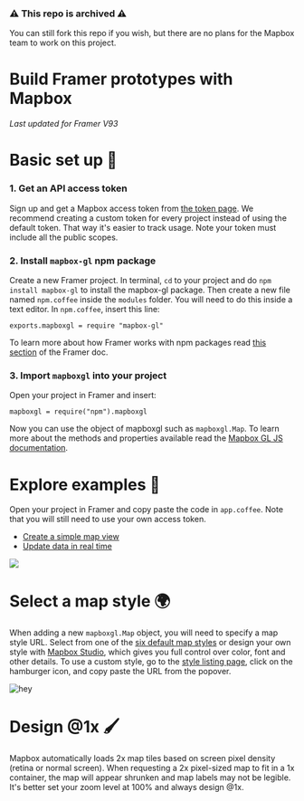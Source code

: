 ### ⚠️ This repo is archived ⚠️ 

You can still fork this repo if you wish, but there are no plans for the Mapbox team to work on this project.

# Build Framer prototypes with Mapbox  

_Last updated for Framer V93_

# Basic set up 🔧 

### 1. Get an API access token
Sign up and get a Mapbox access token from [the token page](https://www.mapbox.com/studio/account/tokens/). We recommend creating a custom token for every project instead of using the default token. That way it's easier to track usage. Note your token must include all the public scopes.

### 2. Install `mapbox-gl` npm package
Create a new Framer project. In terminal, `cd` to your project and do `npm install mapbox-gl` to install the mapbox-gl package. Then create a new file named `npm.coffee` inside the `modules` folder. You will need to do this inside a text editor.  In `npm.coffee`, insert this line:

```
exports.mapboxgl = require "mapbox-gl"
```
To learn more about how Framer works with npm packages read [this section](mapboxgl.accessToken) of the Framer doc.

### 3. Import `mapboxgl` into your project

Open your project in Framer and insert:

```
mapboxgl = require("npm").mapboxgl
```

Now you can use the object of mapboxgl such as `mapboxgl.Map`. To learn more about the methods and properties available read the [Mapbox GL JS documentation](https://www.mapbox.com/mapbox-gl-js/api/#map). 


# Explore examples 🌟 

Open your project in Framer and copy paste the code in `app.coffee`. Note that you will still need to use your own access token. 

- [Create a simple map view](https://github.com/mapbox/framer-example/tree/master/simple-map-view)
- [Update data in real time](https://github.com/mapbox/framer-example/tree/master/dataset-api)

<img src="https://user-images.githubusercontent.com/5186564/27195034-06eb4722-51d3-11e7-828f-2d69752980f8.gif" />

# Select a map style 🌍 

When adding a new `mapboxgl.Map` object, you will need to specify a map style URL. Select from one of the [six default map styles](https://www.mapbox.com/mapbox-gl-js/api/#map) or design your own style with [Mapbox Studio](https://www.mapbox.com/mapbox-studio/), which gives you full control over color, font and other details. To use a custom style, go to the [style listing page](https://www.mapbox.com/studio/styles/), click on the hamburger icon, and copy paste the URL from the popover.

![hey](https://user-images.githubusercontent.com/5186564/27195772-0b37e9a4-51d6-11e7-9d67-53e645270785.gif)

# Design @1x 🖌 

Mapbox automatically loads 2x map tiles based on screen pixel density (retina or normal screen). When requesting a 2x pixel-sized map to fit in a 1x container, the map will appear shrunken and map labels may not be legible. It's better set your zoom level at 100% and always design @1x. 

